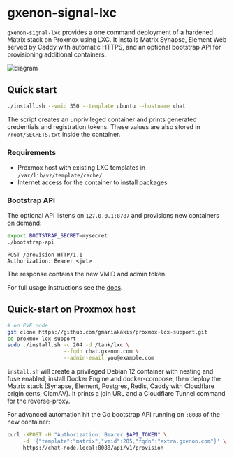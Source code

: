 # gxenon-signal-lxc

`gxenon-signal-lxc` provides a one command deployment of a hardened Matrix stack on Proxmox using LXC. It installs Matrix Synapse, Element Web served by Caddy with automatic HTTPS, and an optional bootstrap API for provisioning additional containers.

![diagram](docs/diagram.png)

## Quick start

```bash
./install.sh --vmid 350 --template ubuntu --hostname chat
```

The script creates an unprivileged container and prints generated credentials and registration tokens. These values are also stored in `/root/SECRETS.txt` inside the container.

### Requirements

- Proxmox host with existing LXC templates in `/var/lib/vz/template/cache/`
- Internet access for the container to install packages

### Bootstrap API

The optional API listens on `127.0.0.1:8787` and provisions new containers on demand:

```bash
export BOOTSTRAP_SECRET=mysecret
./bootstrap-api
```

```
POST /provision HTTP/1.1
Authorization: Bearer <jwt>
```

The response contains the new VMID and admin token.

For full usage instructions see the [docs](docs/).

## Quick-start on Proxmox host

```bash
# on PVE node
git clone https://github.com/gmariakakis/proxmox-lcx-support.git
cd proxmox-lcx-support
sudo ./install.sh -c 204 -d /tank/lxc \
                  --fqdn chat.gxenon.com \
                  --admin-email you@example.com
```

`install.sh` will create a privileged Debian 12 container with nesting and fuse enabled,
install Docker Engine and docker-compose, then deploy the Matrix stack (Synapse,
Element, Postgres, Redis, Caddy with Cloudflare origin certs, ClamAV).
It prints a join URL and a Cloudflare Tunnel command for the reverse-proxy.

For advanced automation hit the Go bootstrap API running on `:8088` of the new container:

```bash
curl -XPOST -H "Authorization: Bearer $API_TOKEN" \
     -d '{"template":"matrix","vmid":205,"fqdn":"extra.gxenon.com"}' \
     https://chat-node.local:8088/api/v1/provision
```
